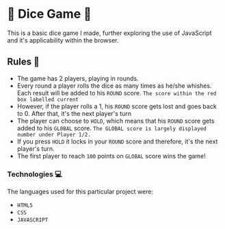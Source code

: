 # :game_die: Dice Game :game_die:

This is a basic dice game I made, further exploring the use of JavaScript and it's applicability within the browser.

## Rules :pushpin:

- The game has 2 players, playing in rounds.
- Every round a player rolls the dice as many times as he/she whishes. Each result will be added to his ```ROUND``` score. ```The score within the red box labelled current```
- However, if the player rolls a 1, his ```ROUND``` score gets lost and goes back to 0. After that, it's the next player's turn
- The player can choose to ```HOLD```, which means that his ```ROUND``` score gets added to his ```GL0BAL``` score. ```The GLOBAL score is largely displayed number under Player 1/2.```
- If you press ```HOLD``` it locks in your ```ROUND``` score and therefore, it's the next player's turn.
- The first player to reach ```100``` points on ```GLOBAL``` score wins the game!

### Technologies :computer:	
The languages used for this particular project were:

* ```HTML5```
* ```CSS```
* ```JAVASCRIPT```

